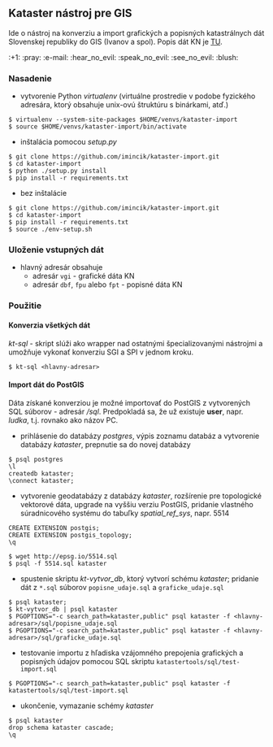 ## Kataster nástroj pre GIS

Ide o nástroj na konverziu a import grafických a popisných katastrálnych dát Slovenskej republiky do GIS (Ivanov a spol). Popis dát KN je [TU](https://github.com/lfurtkevicova/hn-stuff/wiki).

<p> :+1: :pray: :e-mail: :hear_no_evil: :speak_no_evil: :see_no_evil: :blush:  

### Nasadenie
* vytvorenie Python *virtualenv* (virtuálne prostredie v podobe fyzického adresára, ktorý obsahuje unix-ovú štruktúru s binárkami, atď.)

```{r, engine='sh', count_lines}
$ virtualenv --system-site-packages $HOME/venvs/kataster-import
$ source $HOME/venvs/kataster-import/bin/activate
```

* inštalácia pomocou *setup.py*

```{r, engine='sh', count_lines}
$ git clone https://github.com/imincik/kataster-import.git
$ cd kataster-import
$ python ./setup.py install
$ pip install -r requirements.txt
````

* bez inštalácie

```{r, engine='sh', count_lines}
$ git clone https://github.com/imincik/kataster-import.git
$ cd kataster-import
$ pip install -r requirements.txt
$ source ./env-setup.sh
```

### Uloženie vstupných dát

* hlavný adresár obsahuje
  * adresár `vgi`                    - grafické dáta KN
  * adresár `dbf`, `fpu` alebo `fpt` - popisné dáta KN

### Použitie

#### Konverzia všetkých dát

*kt-sql* - skript slúži ako wrapper nad ostatnými špecializovanými nástrojmi a umožňuje vykonať konverziu SGI a SPI v jednom kroku. 

```{r, engine='sh', count_lines}
$ kt-sql <hlavny-adresar>
```

#### Import dát do PostGIS
Dáta získané konverziou je možné importovať do PostGIS z vytvorených SQL súborov - adresár *<hlavny-adresar>/sql*. Predpokladá sa, že už existuje **user**, napr. *ludka*, t.j. rovnako ako názov PC.

* prihlásenie do databázy *postgres*, výpis zoznamu databáz a vytvorenie databázy *kataster*, prepnutie sa do novej databázy

```{r, engine='sql', count_lines}
$ psql postgres
\l
createdb kataster;
\connect kataster;
```

* vytvorenie geodatabázy z databázy *kataster*, rozšírenie pre topologické vektorové dáta, upgrade na vyššiu verziu PostGIS, pridanie vlastného súradnicového systému do tabuľky *spatial_ref_sys*, napr. 5514

```{r, engine='sql', count_lines}
CREATE EXTENSION postgis;
CREATE EXTENSION postgis_topology;
\q
```
```{r, engine='sh', count_lines}
$ wget http://epsg.io/5514.sql
$ psql -f 5514.sql kataster
```

* spustenie skriptu *kt-vytvor_db*, ktorý vytvorí schému *kataster*; pridanie dát z `*.sql` súborov `popisne_udaje.sql` a `graficke_udaje.sql`

```{r, engine='sh', count_lines}
$ psql kataster;
$ kt-vytvor_db | psql kataster
$ PGOPTIONS="-c search_path=kataster,public" psql kataster -f <hlavny-adresar>/sql/popisne_udaje.sql
$ PGOPTIONS="-c search_path=kataster,public" psql kataster -f <hlavny-adresar>/sql/graficke_udaje.sql
```

* testovanie importu z hľadiska vzájomného prepojenia grafických a popisných údajov pomocou SQL skriptu `katastertools/sql/test-import.sql`
```{r, engine='sh', count_lines}
$ PGOPTIONS="-c search_path=kataster,public" psql kataster -f katastertools/sql/test-import.sql
```

* ukončenie, vymazanie schémy *kataster*

```{r, engine='sql', count_lines}
$ psql kataster
drop schema kataster cascade;
\q
```
